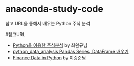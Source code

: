 # anaconda-study-code
참고 URL을 통해서 배우는 Python 주식 분석
 
#참고URL
* [Python을 이용한 주식분석](http://www.creativeworksofknowledge.com/2015/02/10/using-python-for-finance/) by 최완규님 
* [python_data_analysis Pandas Series, DataFrame 배우기 ](http://nbviewer.ipython.org/github/re4lfl0w/ipython/blob/master/books/python_data_analysis/ch05_Pandas.ipynb) 
* [Finance Data in Python](http://nbviewer.ipython.org/urls/dl.dropboxusercontent.com/u/177075/Finance%20Data%20PyCon%202014/00%20-%20Finance%20Data%20in%20Python.ipynb) by 이승준님 


 
